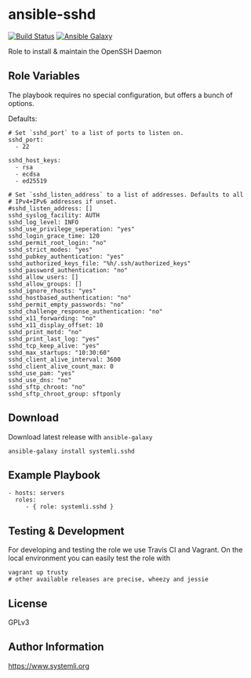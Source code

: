 ansible-sshd
============

[![Build Status](https://travis-ci.org/systemli/ansible-role-sshd.svg)](https://travis-ci.org/systemli/ansible-role-sshd) [![Ansible Galaxy](http://img.shields.io/badge/ansible--galaxy-sshd-blue.svg)](https://galaxy.ansible.com/systemli/sshd/)

Role to install & maintain the OpenSSH Daemon

Role Variables
--------------

The playbook requires no special configuration, but offers a bunch of options.

Defaults:

	# Set `sshd_port` to a list of ports to listen on.
	sshd_port:
	  - 22
	
	sshd_host_keys:
	  - rsa
	  - ecdsa
	  - ed25519
	
	# Set `sshd_listen_address` to a list of addresses. Defaults to all
	# IPv4+IPv6 addresses if unset.
	#sshd_listen_address: []
	sshd_syslog_facility: AUTH
	sshd_log_level: INFO
	sshd_use_privilege_seperation: "yes"
	sshd_login_grace_time: 120
	sshd_permit_root_login: "no"
	sshd_strict_modes: "yes"
	sshd_pubkey_authentication: "yes"
	sshd_authorized_keys_file: "%h/.ssh/authorized_keys"
	sshd_password_authentication: "no"
	sshd_allow_users: []
	sshd_allow_groups: []
	sshd_ignore_rhosts: "yes"
	sshd_hostbased_authentication: "no"
	sshd_permit_empty_passwords: "no"
	sshd_challenge_response_authentication: "no"
	sshd_x11_forwarding: "no"
	sshd_x11_display_offset: 10
	sshd_print_motd: "no"
	sshd_print_last_log: "yes"
	sshd_tcp_keep_alive: "yes"
	sshd_max_startups: "10:30:60"
	sshd_client_alive_interval: 3600
	sshd_client_alive_count_max: 0
	sshd_use_pam: "yes"
	sshd_use_dns: "no"
	sshd_sftp_chroot: "no"
	sshd_sftp_chroot_group: sftponly

Download
--------

Download latest release with `ansible-galaxy`

	ansible-galaxy install systemli.sshd


Example Playbook
----------------

    - hosts: servers
      roles:
         - { role: systemli.sshd }

Testing & Development
---------------------

For developing and testing the role we use Travis CI and Vagrant. On the local environment you can easily test the role with

```
vagrant up trusty
# other available releases are precise, wheezy and jessie
```

License
-------

GPLv3

Author Information
------------------

https://www.systemli.org
